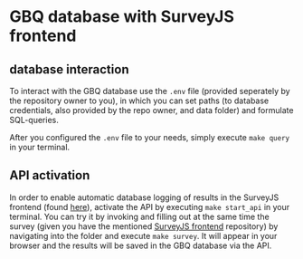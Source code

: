 # GBQ database with SurveyJS frontend

## database interaction

To interact with the GBQ database use the `.env` file (provided seperately by the repository owner to you), in which you can set paths (to database credentials, also provided by the repo owner, and data folder) and formulate SQL-queries.

After you configured the `.env` file to your needs, simply execute `make query` in your terminal.

## API activation

In order to enable automatic database logging of results in the SurveyJS frontend (found [here](https://github.com/slawa-loev/survey_frontend)), activate the API by executing `make start_api` in your terminal. You can try it by invoking and filling out at the same time the survey (given you have the mentioned [SurveyJS frontend](https://github.com/slawa-loev/survey_frontend) repository) by navigating into the folder and execute `make survey`. It will appear in your browser and the results will be saved in the GBQ database via the API.
